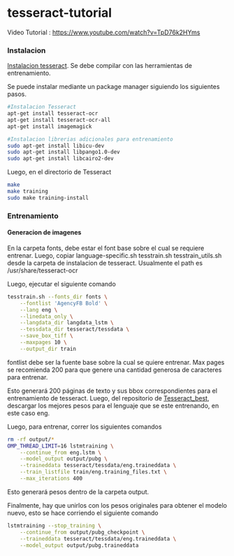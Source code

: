 # tesseract-tutorial
Video Tutorial : https://www.youtube.com/watch?v=TpD76k2HYms

### Instalacion

[Instalacion tesseract](https://tesseract-ocr.github.io/tessdoc/Compiling-%E2%80%93-GitInstallation.html). Se debe compilar con las herramientas de entrenamiento.

Se puede instalar mediante un package manager siguiendo los siguientes pasos.
```bash
#Instalacion Tesseract
apt-get install tesseract-ocr
apt-get install tesseract-ocr-all
apt-get install imagemagick
```

```bash
#Instalacion librerias adicionales para entrenamiento
sudo apt-get install libicu-dev
sudo apt-get install libpango1.0-dev
sudo apt-get install libcairo2-dev
```

Luego, en el directorio de Tesseract
```bash
make
make training
sudo make training-install
```

### Entrenamiento

#### Generacion de imagenes
En la carpeta fonts, debe estar el font base sobre el cual se requiere entrenar.
Luego, copiar language-specific.sh  tesstrain.sh  tesstrain_utils.sh desde la carpeta de instalacion de tesseract. Usualmente el path es /usr/share/tesseract-ocr

Luego, ejecutar el siguiente comando
```bash
tesstrain.sh --fonts_dir fonts \
	--fontlist 'AgencyFB Bold' \
	--lang eng \
	--linedata_only \
	--langdata_dir langdata_lstm \
	--tessdata_dir tesseract/tessdata \
	--save_box_tiff \
	--maxpages 10 \
	--output_dir train
```
fontlist debe ser la fuente base sobre la cual se quiere entrenar.
Max pages se recomienda 200 para que genere una cantidad generosa de caracteres para entrenar.

Esto generará 200 páginas de texto y sus bbox correspondientes para el entrenamiento de tesseract. Luego, del repositorio de [Tesseract_best](https://github.com/tesseract-ocr/tessdata_best), descargar los mejores pesos para el lenguaje que se este entrenando, en este caso eng. 

Luego, para entrenar, correr  los siguientes comandos
```bash
rm -rf output/*
OMP_THREAD_LIMIT=16 lstmtraining \
	--continue_from eng.lstm \
	--model_output output/pubg \
	--traineddata tesseract/tessdata/eng.traineddata \
	--train_listfile train/eng.training_files.txt \
	--max_iterations 400
```

Esto generará pesos dentro de la carpeta output. 

Finalmente, hay que unirlos con los pesos originales para obtener el modelo nuevo, esto se hace corriendo el siguiente comando
```bash
lstmtraining --stop_training \
	--continue_from output/pubg_checkpoint \
	--traineddata tesseract/tessdata/eng.traineddata \
	--model_output output/pubg.traineddata

```